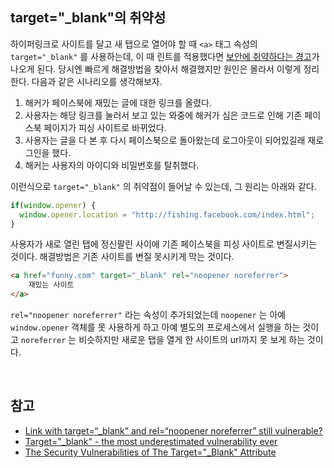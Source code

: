 ## target="_blank"의 취약성

하이퍼링크로 사이트를 달고 새 탭으로 열어야 할 때 `<a>` 태그 속성의 `target="_blank"` 를 사용하는데, 이 때 린트를 적용했다면 [보안에 취약하다는 경고](https://github.com/yannickcr/eslint-plugin-react/blob/master/docs/rules/jsx-no-target-blank.md)가 나오게 된다. 당시엔 빠르게 해결방법을 찾아서 해결했지만 원인은 몰라서 이렇게 정리한다. 다음과 같은 시나리오를 생각해보자.

1. 해커가 페이스북에 재밌는 글에 대한 링크를 올렸다.
2. 사용자는 해당 링크를 눌러서 보고 있는 와중에 해커가 심은 코드로 인해 기존 페이스북 페이지가 피싱 사이트로 바뀌었다.
3. 사용자는 글을 다 본 후 다시 페이스북으로 돌아왔는데 로그아웃이 되어있길래 재로그인을 했다.
4. 해커는 사용자의 아이디와 비밀번호를 탈취했다.

이런식으로 `target="_blank"` 의 취약점이 들어날 수 있는데, 그 원리는 아래와 같다.

```javascript
if(window.opener) {
  window.opener.location = "http://fishing.facebook.com/index.html";
}
```

사용자가 새로 열린 탭에 정신팔린 사이에 기존 페이스북을 피싱 사이트로 변질시키는 것이다. 해결방법은 기존 사이트를 변질 못시키게 막는 것이다.

```html
<a href="funny.com" target="_blank" rel="noopener noreferrer">
	재밌는 사이트
</a>
```

`rel="noopener noreferrer"` 라는 속성이 추가되었는데 `noopener` 는 아예 `window.opener` 객체를 못 사용하게 하고 아예 별도의 프로세스에서 실행을 하는 것이고 `noreferrer` 는 비슷하지만 새로운 탭을 열게 한 사이트의 url까지 못 보게 하는 것이다.

<br>

## 참고

* [Link with target=“_blank” and rel=“noopener noreferrer” still vulnerable?](https://stackoverflow.com/questions/50709625/link-with-target-blank-and-rel-noopener-noreferrer-still-vulnerable)
* [Target="_blank" - the most underestimated vulnerability ever](https://www.jitbit.com/alexblog/256-targetblank---the-most-underestimated-vulnerability-ever/)
* [The Security Vulnerabilities of The Target="_Blank" Attribute](https://bolajiayodeji.com/the-security-vulnerabilities-of-the-target_blank-attribute-cka3hgvyw01axdjs13r1xgc7m)


